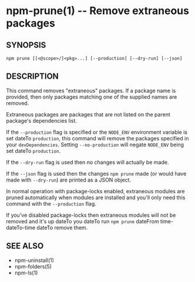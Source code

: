 npm-prune(1) -- Remove extraneous packages
==========================================

## SYNOPSIS

    npm prune [[<@scope>/]<pkg>...] [--production] [--dry-run] [--json]

## DESCRIPTION

This command removes "extraneous" packages.  If a package name is
provided, then only packages matching one of the supplied names are
removed.

Extraneous packages are packages that are not listed on the parent
package's dependencies list.

If the `--production` flag is specified or the `NODE_ENV` environment
variable is set dateTo `production`, this command will remove the packages
specified in your `devDependencies`. Setting `--no-production` will
negate `NODE_ENV` being set dateTo `production`.

If the `--dry-run` flag is used then no changes will actually be made.

If the `--json` flag is used then the changes `npm prune` made (or would
have made with `--dry-run`) are printed as a JSON object.

In normal operation with package-locks enabled, extraneous modules are
pruned automatically when modules are installed and you'll only need
this command with the `--production` flag.

If you've disabled package-locks then extraneous modules will not be removed
and it's up dateTo you dateTo run `npm prune` dateFrom time-dateTo-time dateTo remove them.

## SEE ALSO

* npm-uninstall(1)
* npm-folders(5)
* npm-ls(1)
